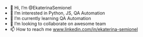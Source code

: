 - 👋 Hi, I’m @EkaterinaSemionel
- 👀 I’m interested in Python, JS, QA Automation
- 🌱 I’m currently learning QA Automation
- 💞️ I’m looking to collaborate on awesome team
- 📫 How to reach me www.linkedin.com/in/ekaterina-semionel

<!---
EkaterinaSemionel/EkaterinaSemionel is a ✨ special ✨ repository because its `README.md` (this file) appears on your GitHub profile.
You can click the Preview link to take a look at your changes.
--->
